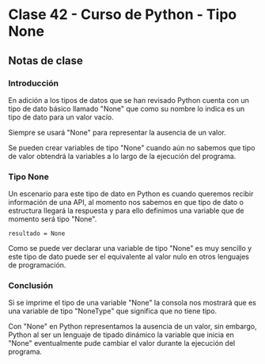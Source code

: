 # Clase 42 - Curso de Python - Tipo None

## Notas de clase

### Introducción
En adición a los tipos de datos que se han revisado Python cuenta con un tipo de dato básico llamado "None" que como su nombre lo indica es un tipo de dato para un valor vacío.

Siempre se usará "None" para representar la ausencia de un valor.

Se pueden crear variables de tipo "None" cuando aún no sabemos que tipo de valor obtendrá la variables a lo largo de la ejecución del programa.  

### Tipo None

Un escenario para este tipo de dato en Python es cuando queremos recibir información de una API, al momento nos sabemos en que tipo de dato o estructura llegará la respuesta y para ello definimos una variable que de momento será tipo "None".

`resultado = None`

Como se puede ver declarar una variable de tipo "None" es muy sencillo y este tipo de dato puede ser el equivalente al valor nulo en otros lenguajes de programación.


### Conclusión 

Si se imprime el tipo de una variable "None" la consola nos mostrará que es una variable de tipo "NoneType" que significa que no tiene tipo.

Con "None" en Python representamos la ausencia de un valor, sin embargo, Python al ser un lenguaje de tipado dinámico la variable que inicia en "None" eventualmente pude cambiar el valor durante la ejecución del programa.